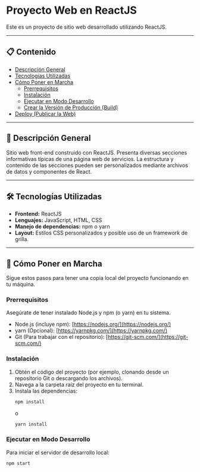 # Proyecto Web en ReactJS

Este es un proyecto de sitio web desarrollado utilizando ReactJS.

---

## 📋 Contenido

* [Descripción General](#descripción-general)
* [Tecnologías Utilizadas](#tecnologías-utilizadas)
* [Cómo Poner en Marcha](#cómo-poner-en-marcha)
    * [Prerrequisitos](#prerrequisitos)
    * [Instalación](#instalación)
    * [Ejecutar en Modo Desarrollo](#ejecutar-en-modo-desarrollo)
    * [Crear la Versión de Producción (Build)](#crear-la-versión-de-producción-build)
* [Deploy (Publicar la Web)](#deploy-publicar-la-web)

---

## 📄 Descripción General

Sitio web front-end construido con ReactJS. Presenta diversas secciones informativas típicas de una página web de servicios. La estructura y contenido de las secciones pueden ser personalizados mediante archivos de datos y componentes de React.

---

## 🛠️ Tecnologías Utilizadas

* **Frontend:** ReactJS
* **Lenguajes:** JavaScript, HTML, CSS
* **Manejo de dependencias:** npm o yarn
* **Layout:** Estilos CSS personalizados y posible uso de un framework de grilla.

---

## 🚀 Cómo Poner en Marcha

Sigue estos pasos para tener una copia local del proyecto funcionando en tu máquina.

### Prerrequisitos

Asegúrate de tener instalado Node.js y npm (o yarn) en tu sistema.

* Node.js (incluye npm): [https://nodejs.org/](https://nodejs.org/)
* yarn (Opcional): [https://yarnpkg.com/](https://yarnpkg.com/)
* Git (Para trabajar con el repositorio): [https://git-scm.com/](https://git-scm.com/)

### Instalación

1.  Obtén el código del proyecto (por ejemplo, clonando desde un repositorio Git o descargando los archivos).
2.  Navega a la carpeta raíz del proyecto en tu terminal.
3.  Instala las dependencias:
    ```bash
    npm install
    ```
    o
    ```bash
    yarn install
    ```

### Ejecutar en Modo Desarrollo

Para iniciar el servidor de desarrollo local:

```bash
npm start
